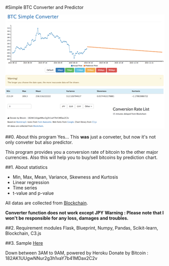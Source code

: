 #Simple BTC Converter and Predictor

![](./images/btconv.tiff)

##0. About this program
Yes... This **was** just a conveter, but now it's not only conveter but also predictor.

This program provides you a conversion rate of bitcoin to the other major currencies. Also this will help you to buy/sell bitcoins by prediction chart.

##1. About statistics
- Min, Max, Mean, Variance, Skewness and Kurtosis
- Linear regression
- Time series
- t-value and p-value

All datas are collected from [Blockchain](https://blockchain.info).

**Converter function does not work except JPY**
**Warning : Please note that I won't be responsible for any loss, damages and troubles.**

##2. Requirement modules
Flask, Blueprint, Numpy, Pandas, Scikit-learn, Blockchain, C3.js

##3. Sample
[Here](https://btcconverter.herokuapp.com)

Down between 3AM to 9AM, powered by Heroku
Donate by Bitcoin : 182AK1UUgwNNur2g3h1vaY7b41MDax2C2v
